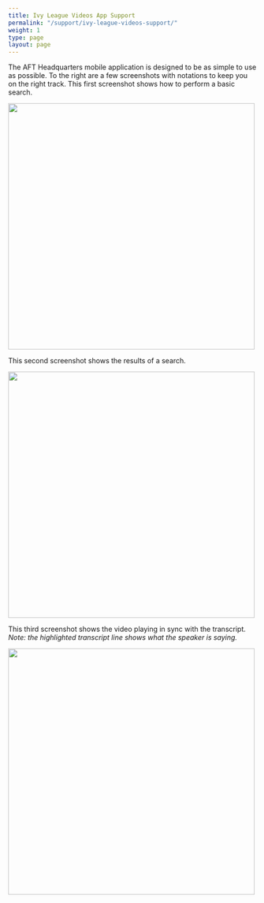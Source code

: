 ```yaml
---
title: Ivy League Videos App Support
permalink: "/support/ivy-league-videos-support/"
weight: 1
type: page
layout: page
---
```


The AFT Headquarters mobile application is designed to be as simple to use as possible.
To the right are a few screenshots with notations to keep you on the right track.
This first screenshot shows how to perform a basic search.

<img src="{{site.baseurl}}/images/How-to-perform-a-search-04.png" width="500" />

This second screenshot shows the results of a search.

<img src="{{site.baseurl}}/images/Search-Results-02-1200x689.png" width="500" />

This third screenshot shows the video playing in sync with the transcript.  _Note: the highlighted transcript line shows what the speaker is saying._

<img src="{{site.baseurl}}/images/video-playing-04.png" width="500" />
